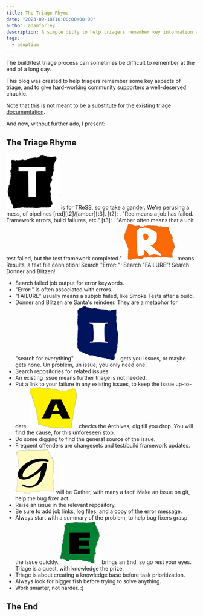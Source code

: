 ```yaml
---
title: The Triage Rhyme
date: "2023-09-18T16:00:00+00:00"
author: adamfarley
description: A simple ditty to help triagers remember key information about the triage process.
tags:
  - adoptium
---
```


The build/test triage process can sometimes be difficult to remember at the end of a long day.

This blog was created to help triagers remember some key aspects of triage, and to give hard-working community supporters a well-deserved chuckle.

Note that this is not meant to be a substitute for the [existing triage documentation](https://github.com/adoptium/aqa-tests/blob/master/doc/Triage.md).

And now, without further ado, I present:

## The Triage Rhyme

![T](T.png) is for TReSS, so go take a [gander](## "Identify failed pipelines via TRSS."). We're perusing a mess, of pipelines [red][t2]/[amber][t3].
[t2]: . "Red means a job has failed. Framework errors, build failures, etc."
[t3]: . "Amber often means that a unit test failed, but the test framework completed."
![R](R.png) means Results, a text file conniption! Search "Error: "! Search "FAILURE"! Search Donner and Blitzen!
- Search failed job output for error keywords.
- "Error:" is often associated with errors.
- "FAILURE" usually means a subjob failed, like Smoke Tests after a build.
- Donner and Blitzen are Santa's reindeer. They are a metaphor for "search for everything".
![I](I.png) gets you Issues, or maybe gets none. Un problem, un issue; you only need one.
- Search repositories for related issues.
- An existing issue means further triage is not needed.
- Put a link to your failure in any existing issues, to keep the issue up-to-date.
![A](A.png) checks the Archives, dig till you drop. You will find the cause, for this unforeseen stop.
- Do some digging to find the general source of the issue.
- Frequent offenders are changesets and test/build framework updates.
![G](G.png) will be Gather, with many a fact! Make an issue on git, help the bug fixer act.
- Raise an issue in the relevant repository.
- Be sure to add job links, log files, and a copy of the error message.
- Always start with a summary of the problem, to help bug fixers grasp the issue quickly.
![E](E.png) brings an End, so go rest your eyes. Triage is a quest, with knowledge the prize.
- Triage is about creating a knowledge base before task prioritization.
- Always look for bigger fish before trying to solve anything.
- Work smarter, not harder. :)

## The End
